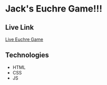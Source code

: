 # Jack's Euchre Game!!!

## Live Link

[Live Euchre Game](https://jackroehrig.github.io/)

## Technologies
  - HTML
  - CSS
  - JS
